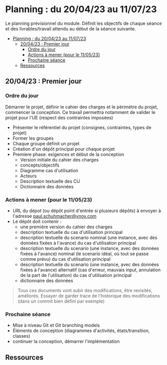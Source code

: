 # Planning : du 20/04/23 au 11/07/23

Le planning prévisionnel du module. Définit les objectifs de chaque séance et des livrables/travail attendu au début de la séance suivante.

- [Planning : du 20/04/23 au 11/07/23](#planning--du-200423-au-110723)
  - [20/04/23 : Premier jour](#200423--premier-jour)
    - [Ordre du jour](#ordre-du-jour)
    - [Actions à mener (pour le 11/05/23)](#actions-à-mener-pour-le-110523)
    - [Prochaine séance](#prochaine-séance)
  - [Ressources](#ressources)


## 20/04/23 : Premier jour

### Ordre du jour

Démarrer le projet, définir le cahier des charges et le périmètre du projet, commencer la conception. Ce travail permettra notamment de valider le projet pour l'UE (respect des contraintes imposées)

- Présenter le référentiel du projet (consignes, contraintes, types de projet)
- Former les groupes
- Chaque groupe définit un projet
- Création d'un dépôt principal pour chaque projet
- Premiere phase: exigences et début de la conception
  - Version initiale du cahier des charges
  - concepts/objectifs
  - Diagramme cas d'utilisation
  - Acteurs
  - Description textuelle des CU
  - Dictionnaire des données

### Actions à mener (pour le 11/05/23)

- URL du dépot (ou dépôt point d'entrée si plusieurs dépôts) à envoyer à l'adresse paul.schuhmacher@ynov.com
- Le dépôt doit contenir :
  - une première version du cahier des charges
  - description textuelle du cas d'utilisation principal
  - description textuelle du scenario nominal (une instance, avec des données fixées à l'avance) du cas d'utilisation principal
  - description textuelle du scenario  (une instance, avec des données fixées à l'avance) nominal (le scenario idéal, où tout se passe comme prévu) du cas d'utilisation principal
  - description textuelle du scenario  (une instance, avec des données fixées à l'avance) alternatif (cas d'erreur, mauvais input, annulation de la part de l'utilisation) du cas d'utilisation principal
  - dictionnaire des données

> Tous ces documents vont subir des modifications, être revisités, améliorés. Essayer de garder trace de l'historique des modifications (dans un commit bien défini par exemple)

### Prochaine séance 

- Mise à niveau Git et Git branching models
- Éléments de conception (diagrammes d'activités, états/transition, classes)
- continuer la conception, démarrer l'implémentation

## Ressources